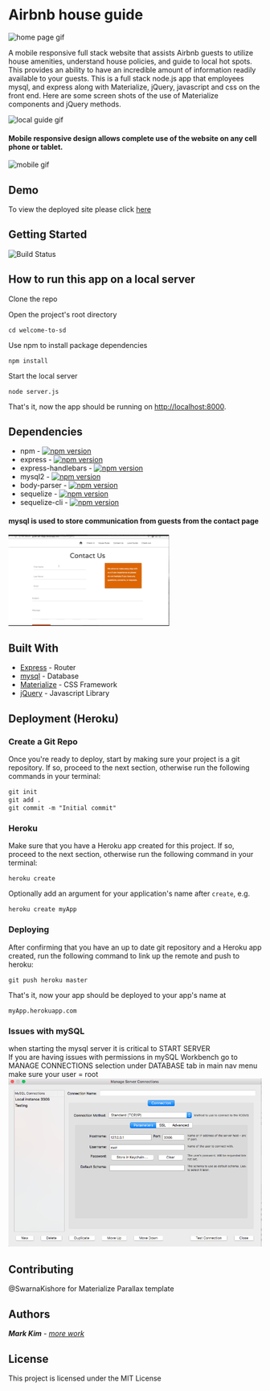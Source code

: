 # Airbnb house guide 
![home page gif](/assets/images/homepage.gif)


A mobile responsive full stack website that assists Airbnb guests to utilize house amenities, understand house policies, and guide to local hot spots.
This provides an ability to have an incredible amount of information readily available to your guests.
This is a full stack node.js app that employees mysql, and express along with Materialize, jQuery, javascript and css on the front end.
Here are some screen shots of the use of Materialize components and jQuery methods.

![local guide gif](/assets/images/localguide.gif)


#### Mobile responsive design allows complete use of the website on any cell phone or tablet.


![mobile gif](/assets/images/mobileresponsive.gif)

## Demo
To view the deployed site please click [here](http://guide-san-diego.herokuapp.com/) 

## Getting Started
![Build Status](https://travis-ci.org/dwyl/esta.svg?branch=master)

## How to run this app on a local server

Clone the repo

Open the project's root directory

```
cd welcome-to-sd
```

Use npm to install package dependencies

```
npm install
```

Start the local server

```
node server.js
```

That's it, now the app should be running on <http://localhost:8000>. 



## Dependencies
* npm - [![npm version](https://badge.fury.io/js/npm.svg)](https://badge.fury.io/js/npm)
* express    -        [![npm version](https://badge.fury.io/js/express.svg)](https://badge.fury.io/js/express)
* express-handlebars - [![npm version](https://badge.fury.io/js/express-handlebars.svg)](https://badge.fury.io/js/express-handlebars)
* mysql2 -              [![npm version](https://badge.fury.io/js/mysql2.svg)](https://badge.fury.io/js/mysql2)
* body-parser  -       [![npm version](https://badge.fury.io/js/body-parser.svg)](https://badge.fury.io/js/body-parser)
* sequelize     -     [![npm version](https://badge.fury.io/js/sequelize.svg)](https://badge.fury.io/js/sequelize)
* sequelize-cli  -    [![npm version](https://badge.fury.io/js/sequelize-cli.svg)](https://badge.fury.io/js/sequelize-cli)

#### mysql is used to store communication from guests from the contact page

![contact gif](/assets/images/contact_pg.gif)


## Built With

* [Express](http://www.dropwizard.io/1.0.2/docs/) - Router
* [mysql](https://mysql.com) - Database
* [Materialize](https://materialize.css.com/) - CSS Framework
* [jQuery](https://jquery.com/) - Javascript Library


## Deployment (Heroku)

### Create a Git Repo

Once you're ready to deploy, start by making sure your project is a git repository. If so, proceed to the next section, otherwise run the following commands in your terminal:

```
git init
git add .
git commit -m "Initial commit"
```

### Heroku

Make sure that you have a Heroku app created for this project. If so, proceed to the next section, otherwise run the following command in your terminal:

```
heroku create
```

Optionally add an argument for your application's name after `create`, e.g.

```
heroku create myApp
```

### Deploying

After confirming that you have an up to date git repository and a Heroku app created, run the following command to link up the remote and push to heroku:
```
git push heroku master
```
That's it, now your app should be deployed to your app's name at
```
myApp.herokuapp.com
```

### Issues with mySQL

when starting the mysql server it is critical to 
  START SERVER  
  If you are having issues with permissions in 
  mySQL Workbench go to
  MANAGE CONNECTIONS selection under
  DATABASE tab in main nav menu
  make sure your user = root 
  ![user root](/assets/images/mySQL_server.png)

## Contributing
@SwarnaKishore for Materialize Parallax template

## Authors

***Mark Kim*** - [*more work*](https://github.com/markjnkim)


## License

This project is licensed under the MIT License 
